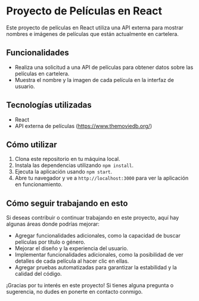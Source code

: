 # Proyecto de Películas en React

Este proyecto de películas en React utiliza una API externa para mostrar nombres e imágenes de películas que están actualmente en cartelera. 

## Funcionalidades

- Realiza una solicitud a una API de películas para obtener datos sobre las películas en cartelera.
- Muestra el nombre y la imagen de cada película en la interfaz de usuario.

## Tecnologías utilizadas

- React
- API externa de películas (https://www.themoviedb.org/)

## Cómo utilizar

1. Clona este repositorio en tu máquina local.
2. Instala las dependencias utilizando `npm install`.
3. Ejecuta la aplicación usando `npm start`.
4. Abre tu navegador y ve a `http://localhost:3000` para ver la aplicación en funcionamiento.

## Cómo seguir trabajando en esto

Si deseas contribuir o continuar trabajando en este proyecto, aquí hay algunas áreas donde podrías mejorar:

- Agregar funcionalidades adicionales, como la capacidad de buscar películas por título o género.
- Mejorar el diseño y la experiencia del usuario.
- Implementar funcionalidades adicionales, como la posibilidad de ver detalles de cada película al hacer clic en ellas.
- Agregar pruebas automatizadas para garantizar la estabilidad y la calidad del código.

¡Gracias por tu interés en este proyecto! Si tienes alguna pregunta o sugerencia, no dudes en ponerte en contacto conmigo.
